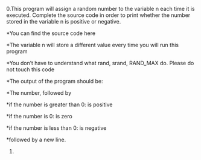 0.This program will assign a random number to the variable n each time it is executed. Complete the source code in order to print whether the number stored in the variable n is positive or negative.

*You can find the source code here

*The variable n will store a different value every time you will run this program

*You don’t have to understand what rand, srand, RAND_MAX do. Please do not touch this code

*The output of the program should be:

*The number, followed by

*if the number is greater than 0: is positive

*if the number is 0: is zero

*if the number is less than 0: is negative

*followed by a new line.

1. 
